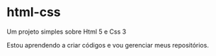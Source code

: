 # html-css
 Um projeto simples sobre Html 5 e Css 3

 Estou aprendendo a criar códigos e vou gerenciar meus repositórios.

 
